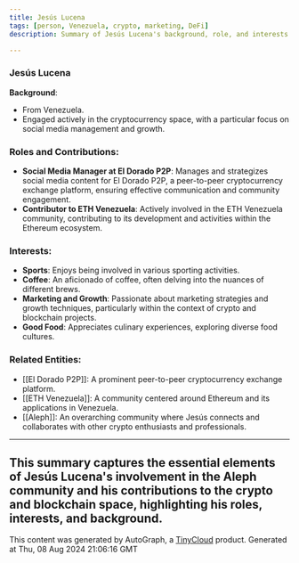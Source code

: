 ```yaml
---
title: Jesús Lucena
tags: [person, Venezuela, crypto, marketing, DeFi]
description: Summary of Jesús Lucena's background, role, and interests in the crypto and blockchain space.

---
```


### Jesús Lucena

**Background**: 
- From Venezuela.
- Engaged actively in the cryptocurrency space, with a particular focus on social media management and growth.

### Roles and Contributions:
- **Social Media Manager at El Dorado P2P**: Manages and strategizes social media content for El Dorado P2P, a peer-to-peer cryptocurrency exchange platform, ensuring effective communication and community engagement.
- **Contributor to ETH Venezuela**: Actively involved in the ETH Venezuela community, contributing to its development and activities within the Ethereum ecosystem.

### Interests:
- **Sports**: Enjoys being involved in various sporting activities.
- **Coffee**: An aficionado of coffee, often delving into the nuances of different brews.
- **Marketing and Growth**: Passionate about marketing strategies and growth techniques, particularly within the context of crypto and blockchain projects.
- **Good Food**: Appreciates culinary experiences, exploring diverse food cultures.

### Related Entities:
- [[El Dorado P2P]]: A prominent peer-to-peer cryptocurrency exchange platform.
- [[ETH Venezuela]]: A community centered around Ethereum and its applications in Venezuela.
- [[Aleph]]: An overarching community where Jesús connects and collaborates with other crypto enthusiasts and professionals.

---

This summary captures the essential elements of Jesús Lucena's involvement in the Aleph community and his contributions to the crypto and blockchain space, highlighting his roles, interests, and background.
---
This content was generated by AutoGraph, a [TinyCloud](https://tinycloud.xyz/) product.
Generated at  Thu, 08 Aug 2024 21:06:16 GMT